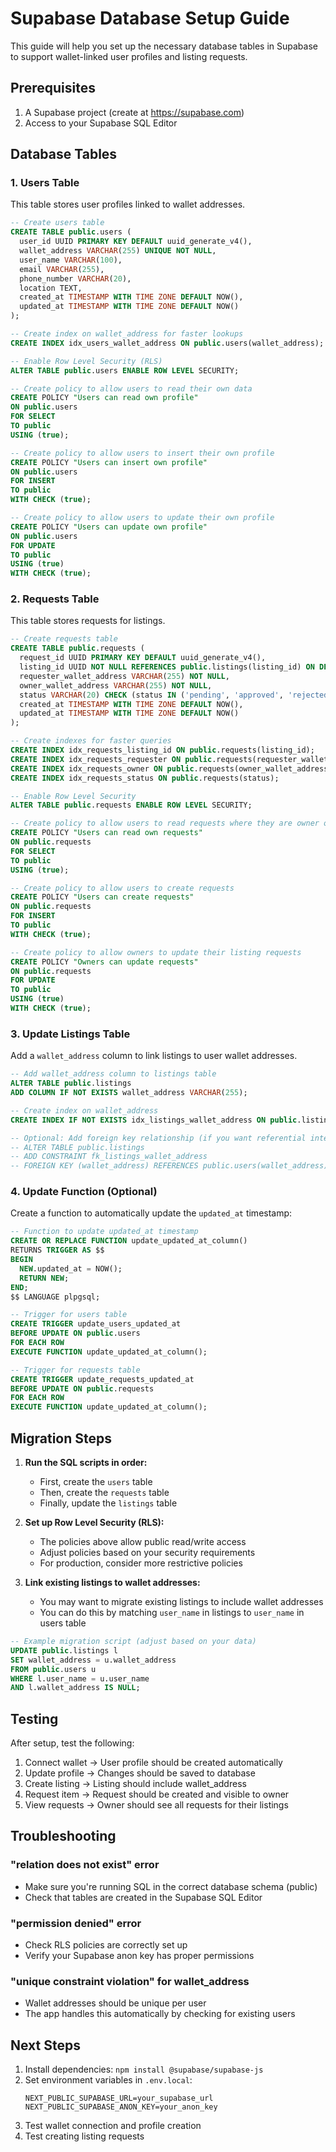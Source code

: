 # Supabase Database Setup Guide

This guide will help you set up the necessary database tables in Supabase to support wallet-linked user profiles and listing requests.

## Prerequisites

1. A Supabase project (create at https://supabase.com)
2. Access to your Supabase SQL Editor

## Database Tables

### 1. Users Table

This table stores user profiles linked to wallet addresses.

```sql
-- Create users table
CREATE TABLE public.users (
  user_id UUID PRIMARY KEY DEFAULT uuid_generate_v4(),
  wallet_address VARCHAR(255) UNIQUE NOT NULL,
  user_name VARCHAR(100),
  email VARCHAR(255),
  phone_number VARCHAR(20),
  location TEXT,
  created_at TIMESTAMP WITH TIME ZONE DEFAULT NOW(),
  updated_at TIMESTAMP WITH TIME ZONE DEFAULT NOW()
);

-- Create index on wallet_address for faster lookups
CREATE INDEX idx_users_wallet_address ON public.users(wallet_address);

-- Enable Row Level Security (RLS)
ALTER TABLE public.users ENABLE ROW LEVEL SECURITY;

-- Create policy to allow users to read their own data
CREATE POLICY "Users can read own profile"
ON public.users
FOR SELECT
TO public
USING (true);

-- Create policy to allow users to insert their own profile
CREATE POLICY "Users can insert own profile"
ON public.users
FOR INSERT
TO public
WITH CHECK (true);

-- Create policy to allow users to update their own profile
CREATE POLICY "Users can update own profile"
ON public.users
FOR UPDATE
TO public
USING (true)
WITH CHECK (true);
```

### 2. Requests Table

This table stores requests for listings.

```sql
-- Create requests table
CREATE TABLE public.requests (
  request_id UUID PRIMARY KEY DEFAULT uuid_generate_v4(),
  listing_id UUID NOT NULL REFERENCES public.listings(listing_id) ON DELETE CASCADE,
  requester_wallet_address VARCHAR(255) NOT NULL,
  owner_wallet_address VARCHAR(255) NOT NULL,
  status VARCHAR(20) CHECK (status IN ('pending', 'approved', 'rejected', 'completed')) DEFAULT 'pending',
  created_at TIMESTAMP WITH TIME ZONE DEFAULT NOW(),
  updated_at TIMESTAMP WITH TIME ZONE DEFAULT NOW()
);

-- Create indexes for faster queries
CREATE INDEX idx_requests_listing_id ON public.requests(listing_id);
CREATE INDEX idx_requests_requester ON public.requests(requester_wallet_address);
CREATE INDEX idx_requests_owner ON public.requests(owner_wallet_address);
CREATE INDEX idx_requests_status ON public.requests(status);

-- Enable Row Level Security
ALTER TABLE public.requests ENABLE ROW LEVEL SECURITY;

-- Create policy to allow users to read requests where they are owner or requester
CREATE POLICY "Users can read own requests"
ON public.requests
FOR SELECT
TO public
USING (true);

-- Create policy to allow users to create requests
CREATE POLICY "Users can create requests"
ON public.requests
FOR INSERT
TO public
WITH CHECK (true);

-- Create policy to allow owners to update their listing requests
CREATE POLICY "Owners can update requests"
ON public.requests
FOR UPDATE
TO public
USING (true)
WITH CHECK (true);
```

### 3. Update Listings Table

Add a `wallet_address` column to link listings to user wallet addresses.

```sql
-- Add wallet_address column to listings table
ALTER TABLE public.listings
ADD COLUMN IF NOT EXISTS wallet_address VARCHAR(255);

-- Create index on wallet_address
CREATE INDEX IF NOT EXISTS idx_listings_wallet_address ON public.listings(wallet_address);

-- Optional: Add foreign key relationship (if you want referential integrity)
-- ALTER TABLE public.listings
-- ADD CONSTRAINT fk_listings_wallet_address
-- FOREIGN KEY (wallet_address) REFERENCES public.users(wallet_address);
```

### 4. Update Function (Optional)

Create a function to automatically update the `updated_at` timestamp:

```sql
-- Function to update updated_at timestamp
CREATE OR REPLACE FUNCTION update_updated_at_column()
RETURNS TRIGGER AS $$
BEGIN
  NEW.updated_at = NOW();
  RETURN NEW;
END;
$$ LANGUAGE plpgsql;

-- Trigger for users table
CREATE TRIGGER update_users_updated_at
BEFORE UPDATE ON public.users
FOR EACH ROW
EXECUTE FUNCTION update_updated_at_column();

-- Trigger for requests table
CREATE TRIGGER update_requests_updated_at
BEFORE UPDATE ON public.requests
FOR EACH ROW
EXECUTE FUNCTION update_updated_at_column();
```

## Migration Steps

1. **Run the SQL scripts in order:**
   - First, create the `users` table
   - Then, create the `requests` table
   - Finally, update the `listings` table

2. **Set up Row Level Security (RLS):**
   - The policies above allow public read/write access
   - Adjust policies based on your security requirements
   - For production, consider more restrictive policies

3. **Link existing listings to wallet addresses:**
   - You may want to migrate existing listings to include wallet addresses
   - You can do this by matching `user_name` in listings to `user_name` in users table

```sql
-- Example migration script (adjust based on your data)
UPDATE public.listings l
SET wallet_address = u.wallet_address
FROM public.users u
WHERE l.user_name = u.user_name
AND l.wallet_address IS NULL;
```

## Testing

After setup, test the following:

1. Connect wallet → User profile should be created automatically
2. Update profile → Changes should be saved to database
3. Create listing → Listing should include wallet_address
4. Request item → Request should be created and visible to owner
5. View requests → Owner should see all requests for their listings

## Troubleshooting

### "relation does not exist" error
- Make sure you're running SQL in the correct database schema (public)
- Check that tables are created in the Supabase SQL Editor

### "permission denied" error
- Check RLS policies are correctly set up
- Verify your Supabase anon key has proper permissions

### "unique constraint violation" for wallet_address
- Wallet addresses should be unique per user
- The app handles this automatically by checking for existing users

## Next Steps

1. Install dependencies: `npm install @supabase/supabase-js`
2. Set environment variables in `.env.local`:
   ```
   NEXT_PUBLIC_SUPABASE_URL=your_supabase_url
   NEXT_PUBLIC_SUPABASE_ANON_KEY=your_anon_key
   ```
3. Test wallet connection and profile creation
4. Test creating listing requests

